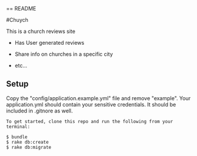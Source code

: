 == README

#Chuych

This is a church reviews site

* Has User generated reviews

* Share info on churches in a specific city

* etc...

## Setup
Copy the "config/application.example.yml" file and remove "example". Your application.yml should contain your sensitive credentials. It should be included in .gitnore as well.

    To get started, clone this repo and run the following from your terminal:

    $ bundle
    $ rake db:create
    $ rake db:migrate


